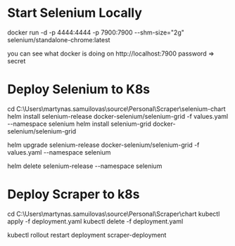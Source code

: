 # Start Selenium Locally

docker run -d -p 4444:4444 -p 7900:7900 --shm-size="2g" selenium/standalone-chrome:latest

you can see what docker is doing on http://localhost:7900 password => secret

# Deploy Selenium to K8s

cd C:\Users\martynas.samuilovas\source\Personal\Scraper\selenium-chart
helm install selenium-release docker-selenium/selenium-grid -f values.yaml --namespace selenium
helm install selenium-grid docker-selenium/selenium-grid

helm upgrade selenium-release docker-selenium/selenium-grid -f values.yaml --namespace selenium

helm delete selenium-release --namespace selenium

# Deploy Scraper to k8s

cd C:\Users\martynas.samuilovas\source\Personal\Scraper\chart
kubectl apply -f deployment.yaml
kubectl delete -f deployment.yaml

kubectl rollout restart deployment scraper-deployment